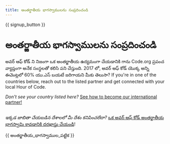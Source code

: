 ```yaml
---
title: అంతర్జాతీయ భాగస్వాములను సంప్రదించండి
---
```


{{ signup_button }}

# అంతర్జాతీయ భాగస్వాములను సంప్రదించండి

అవర్ ఆఫ్ కోడ్ ని నిజంగా ఒక అంతర్జాతీయ ఉద్యమంగా చేయడానికి గాను Code.org ప్రపంచ వ్యాప్తంగా అనేక సంస్థలతో కలిసి పని చేస్తుంది. 2017 లో, అవర్ ఆఫ్ కోడ్ యొక్క అన్ని ఈవెంట్లలో 60% యు.ఎస్ బయటే జరిగాయని మీకు తెలుసా? If you're in one of the countries below, reach out to the listed partner and get connected with your local Hour of Code.

*Don't see your country listed here?* [See how to become our international partner!](https://code.org/international/apply) <br /> <br />

*ఇక్కడ జాబితా చేయబడిన దేశాలలో మీ దేశం కనిపించలేదా?* [ఒక అవర్ ఆఫ్ కోడ్ అంతర్జాతీయ భాగస్వామి కావడానికి దరఖాస్తు చేయండి](https://airtable.com/shreokz55rqubug8F)!

{{ అంతర్జాతీయ_భాగస్వాముల_పట్టిక }}
